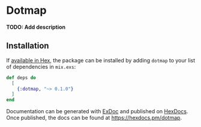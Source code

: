 # Dotmap

**TODO: Add description**

## Installation

If [available in Hex](https://hex.pm/docs/publish), the package can be installed
by adding `dotmap` to your list of dependencies in `mix.exs`:

```elixir
def deps do
  [
    {:dotmap, "~> 0.1.0"}
  ]
end
```

Documentation can be generated with [ExDoc](https://github.com/elixir-lang/ex_doc)
and published on [HexDocs](https://hexdocs.pm). Once published, the docs can
be found at <https://hexdocs.pm/dotmap>.

